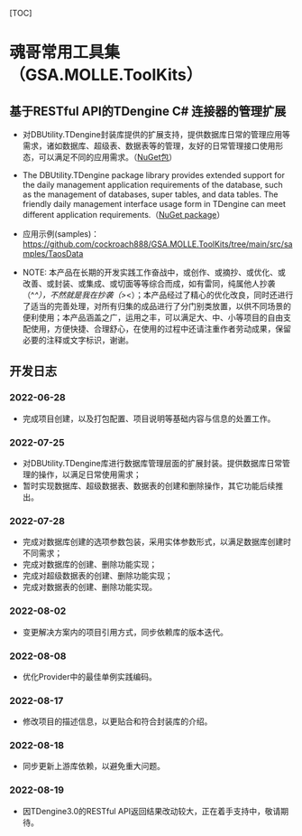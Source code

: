 [TOC]

# 魂哥常用工具集（GSA.MOLLE.ToolKits）

## 基于RESTful API的TDengine C# 连接器的管理扩展

- 对DBUtility.TDengine封装库提供的扩展支持，提供数据库日常的管理应用等需求，诸如数据库、超级表、数据表等的管理，友好的日常管理接口使用形态，可以满足不同的应用需求。（[NuGet包](https://www.nuget.org/packages/DBUtility.TDengine.Managed)）

- The DBUtility.TDengine package library provides extended support for the daily management application requirements of the database, such as the management of databases, super tables, and data tables. The friendly daily management interface usage form in TDengine can meet different application requirements.（[NuGet package](https://www.nuget.org/packages/DBUtility.TDengine.Managed)）

- 应用示例(samples)：https://github.com/cockroach888/GSA.MOLLE.ToolKits/tree/main/src/samples/TaosData

- NOTE: 本产品在长期的开发实践工作奋战中，或创作、或摘抄、或优化、或改善、或封装、或集成、或切面等等综合而成，如有雷同，纯属他人抄袭（^_^），不然就是我在抄袭（&gt;_&lt;）；本产品经过了精心的优化改良，同时还进行了适当的完善处理，对所有归集的成品进行了分门别类放置，以供不同场景的便利使用；本产品涵盖之广，运用之丰，可以满足大、中、小等项目的自由支配使用，方便快捷、合理舒心，在使用的过程中还请注重作者劳动成果，保留必要的注释或文字标识，谢谢。


## 开发日志

### 2022-06-28
- 完成项目创建，以及打包配置、项目说明等基础内容与信息的处置工作。

### 2022-07-25
- 对DBUtility.TDengine库进行数据库管理层面的扩展封装。提供数据库日常管理的操作，以满足日常使用需求；
- 暂时实现数据库、超级数据表、数据表的创建和删除操作，其它功能后续推出。

### 2022-07-28
- 完成对数据库创建的选项参数包装，采用实体参数形式，以满足数据库创建时不同需求；
- 完成对数据库的创建、删除功能实现；
- 完成对超级数据表的创建、删除功能实现；
- 完成对数据表的创建、删除功能实现。

### 2022-08-02
- 变更解决方案内的项目引用方式，同步依赖库的版本迭代。

### 2022-08-08
- 优化Provider中的最佳单例实践编码。

### 2022-08-17
- 修改项目的描述信息，以更贴合和符合封装库的介绍。

### 2022-08-18
- 同步更新上游库依赖，以避免重大问题。

### 2022-08-19
- 因TDengine3.0的RESTful API返回结果改动较大，正在着手支持中，敬请期待。
